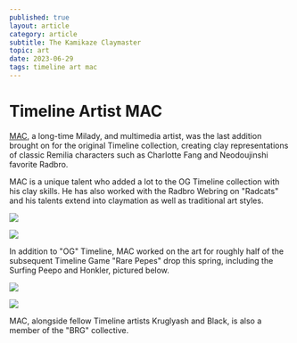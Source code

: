 ```yaml
---
published: true
layout: article
category: article
subtitle: The Kamikaze Claymaster
topic: art
date: 2023-06-29
tags: timeline art mac
---
```


# Timeline Artist MAC

[MAC](https://twitter.com/mackrypt0), a long-time Milady, and multimedia artist, was the last addition brought on for the original Timeline collection, creating clay representations of classic Remilia characters such as Charlotte Fang and Neodoujinshi favorite Radbro. 

MAC is a unique talent who added a lot to the OG Timeline collection with his clay skills. He has also worked with the Radbro Webring on "Radcats" and his talents extend into claymation as well as traditional art styles. 

![](https://dl.openseauserdata.com/cache/originImage/files/d0a31df682f72a1c0d6713e6519e0b98.png)

![](https://dl.openseauserdata.com/cache/originImage/files/f070e8e6e0b4becb0cad1895f3726cb3.png)

In addition to "OG" Timeline, MAC worked on the art for roughly half of the subsequent Timeline Game "Rare Pepes" drop this spring, including the Surfing Peepo and Honkler, pictured below.

![](https://dl.openseauserdata.com/cache/originImage/files/167801252c5d96fbd74437902b60bb14.png)

![](https://dl.openseauserdata.com/cache/originImage/files/ec74bcd274d7ab7043b2dde3f07ab33d.png)

MAC, alongside fellow Timeline artists Kruglyash and Black, is also a member of the "BRG" collective.